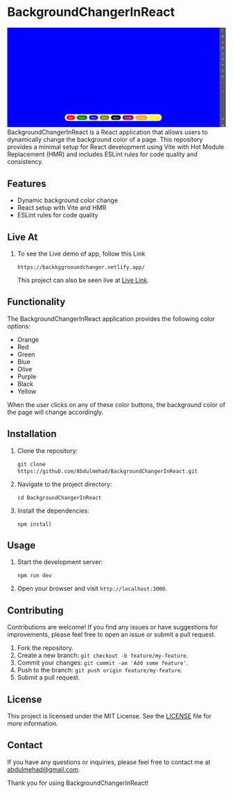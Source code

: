 # BackgroundChangerInReact
![Counter in React](ss.png)
BackgroundChangerInReact is a React application that allows users to dynamically change the background color of a page. This repository provides a minimal setup for React development using Vite with Hot Module Replacement (HMR) and includes ESLint rules for code quality and consistency.

## Features

- Dynamic background color change
- React setup with Vite and HMR
- ESLint rules for code quality

## Live At
1. To see the Live demo of app, follow this Link

   ```shell[
   https://backkggrooundchanger.netlify.app/
   ```
   This project can also be seen live at [Live Link](https://backkggrooundchanger.netlify.app/).
## Functionality

The BackgroundChangerInReact application provides the following color options:

- Orange
- Red
- Green
- Blue
- Olive
- Purple
- Black
- Yellow

When the user clicks on any of these color buttons, the background color of the page will change accordingly.

## Installation

1. Clone the repository:

   ```
   git clone https://github.com/Abdulmehad/BackgroundChangerInReact.git
   ```

2. Navigate to the project directory:

   ```
   cd BackgroundChangerInReact
   ```

3. Install the dependencies:

   ```
   npm install
   ```

## Usage

1. Start the development server:

   ```
   npm run dev
   ```

2. Open your browser and visit `http://localhost:3000`.

## Contributing

Contributions are welcome! If you find any issues or have suggestions for improvements, please feel free to open an issue or submit a pull request.

1. Fork the repository.
2. Create a new branch: `git checkout -b feature/my-feature`.
3. Commit your changes: `git commit -am 'Add some feature'`.
4. Push to the branch: `git push origin feature/my-feature`.
5. Submit a pull request.

## License

This project is licensed under the MIT License. See the [LICENSE](LICENSE) file for more information.

## Contact

If you have any questions or inquiries, please feel free to contact me at [abdulmehad@gmail.com](mailto:abdulmehad@gmail.com).

Thank you for using BackgroundChangerInReact!
